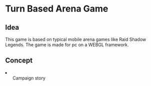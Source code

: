 <h1>Turn Based Arena Game</h1>

<h2>Idea</h2>
<p>This game is based on typical mobile arena games like Raid Shadow Legends. The game is made for pc on a WEBGL framework.</p>

<h2>Concept</h2>
<li>
  <ul>Campaign story</ul>
</li>
